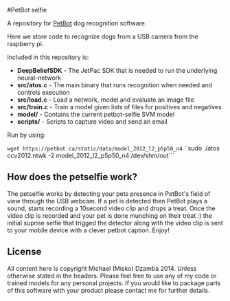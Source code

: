 #PetBot selfie

A repository for [PetBot](http://petbot.ca) dog recognition software.

Here we store code to recognize dogs from a USB camera from the raspberry pi.

Included in this repository is:

* **DeepBeliefSDK** - The JetPac SDK that is needed to run the underlying neural-network
* **src/atos.c** - The main binary that runs recognition when needed and controls execution
* **src/load.c** - Load a network, model and evaluate an image file
* **src/train.c** - Train a model given lists of files for positives and negatives
* **model/** - Contains the current petbot-selfie SVM model
* **scripts/** - Scripts to capture video and send an email

Run by using:

```wget https://petbot.ca/static/data/model_2012_l2_p5p50_n4```
``sudo ./atos ccv2012.ntwk -2 model_2012_l2_p5p50_n4 /dev/shm/out```

## How does the petselfie work?

The petselfie works by  detecting your pets presence in PetBot's field of view through the USB webcam. If a pet is detected then PetBot plays a sound, starts recording a 10second video clip and drops a treat. Once the video clip is recorded and your pet is done munching on their treat :) the initial suprise selfie that trigged the detector along with the video clip is sent to your mobile device with a clever petbot caption. Enjoy!

## License
All content here is copyright Michael (Misko) Dzamba 2014. Unless otherwise stated in the headers. Please feel free to use any of my code or trained models for any personal projects. If you would like to package parts of this software with your product please contact me for further details.
